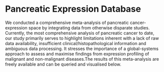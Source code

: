 # Pancreatic Expression Database

We conducted a comprehensive meta-analysis of pancreatic cancer-expression space by integrating data from otherwise disparate studies. Currently, the most comprehensive analysis of pancreatic cancer to date, our study primarily serves to highlight limitations inherent with a lack of raw data availability, insufficient clinical/histopathological information and ambiguous data processing. It stresses the importance of a global-systems approach to assess and maximise findings from expression profiling of malignant and non-malignant diseases.The results of this meta-analysis are freely available and can be queried and visualised below. 

